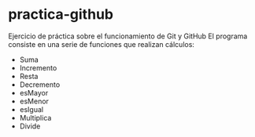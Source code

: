 # practica-github
Ejercicio de práctica sobre el funcionamiento de Git y GitHub
El programa consiste en una serie de funciones que realizan cálculos:
- Suma
- Incremento
- Resta
- Decremento
- esMayor
- esMenor
- esIgual
- Multiplica
- Divide
